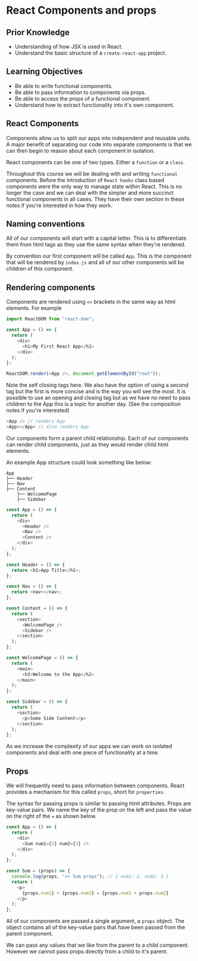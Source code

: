 # React Components and props

## Prior Knowledge

- Understanding of how JSX is used in React.
- Understand the basic structure of a `create-react-app` project.

## Learning Objectives

- Be able to write functional components.
- Be able to pass information to components via props.
- Be able to access the props of a functional component.
- Understand how to extract functionality into it's own component.

## React Components

Components allow us to split our apps into independent and reusable units. A major benefit of separating our code into separate components is that we can then begin to reason about each component in isolation.

React components can be one of two types. Either a `function` or a `class`.

Throughout this course we will be dealing with and writing `functional` components. Before the introduction of `React hooks` class based components were the only way to manage state within React. This is no longer the case and we can deal with the simpler and more succinct functional components in all cases. They have their own section in these notes if you're interested in how they work.

## Naming conventions

All of our components will start with a capital letter. This is to differentiate them from html tags as they use the same syntax when they're rendered.

By convention our first component will be called `App`. This is the component that will be rendered by `index.js` and all of our other components will be children of this component.

## Rendering components

Components are rendered using `<>` brackets in the same way as html elements. For example

```js
import ReactDOM from "react-dom";

const App = () => {
  return (
    <div>
      <h1>My First React App</h1>
    </div>
  );
};

ReactDOM.render(<App />, document.getElementById("root"));
```

Note the self closing tags here. We also have the option of using a second tag but the first is more concise and is the way you will see the most. It is possible to use an opening and closing tag but as we have no need to pass children to the App this is a topic for another day. (See the composition notes if you're interested)

```js
<App /> // renders App
<App></App> // also renders App
```

Our components form a parent child relationship. Each of our components can render child components, just as they would render child html elements.

An example App structure could look something like below:

```raw
App
├── Header
├── Nav
├── Content
    ├── WelcomePage
    ├── Sidebar

```

```js
const App = () => {
  return (
    <div>
      <Header />
      <Nav />
      <Content />
    </div>
  );
};

const Header = () => {
  return <h1>App Title</h1>;
};

const Nav = () => {
  return <nav></nav>;
};

const Content = () => {
  return (
    <section>
      <WelcomePage />
      <Sidebar />
    </section>
  );
};

const WelcomePage = () => {
  return (
    <main>
      <h2>Welcome to the App</h2>
    </main>
  );
};

const Sidebar = () => {
  return (
    <section>
      <p>Some Side Content</p>
    </section>
  );
};
```

As we increase the complexity of our apps we can work on isolated components and deal with one piece of functionality at a time.

## Props

We will frequently need to pass information between components. React provides a mechanism for this called `props`, short for `properties`.

The syntax for passing props is similar to passing html attributes. Props are key-value pairs. We name the key of the prop on the left and pass the value on the right of the `=` as shown below.

```js
const App = () => {
  return (
    <div>
      <Sum num1={2} num2={3} />
    </div>
  );
};

const Sum = (props) => {
  console.log(props, "<< Sum props"); // { num1: 2, num2: 3 }
  return (
    <p>
      {props.num1} + {props.num2} = {props.num1 + props.num2}
    </p>
  );
};
```

All of our components are passed a single argument, a `props` object. The object contains all of the key-value pairs that have been passed from the parent component.

We can pass any values that we like from the parent to a child component. However we cannot pass props directly from a child to it's parent.
